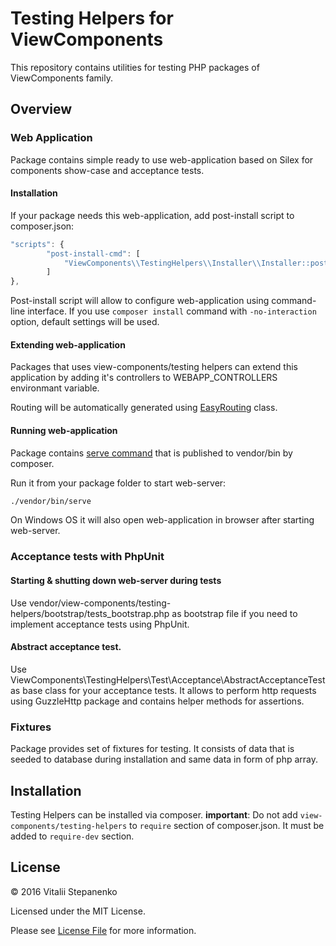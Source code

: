 # Testing Helpers for ViewComponents

This repository contains utilities for testing PHP packages of ViewComponents family.


## Overview

### Web Application

Package contains simple ready to use web-application based on Silex for components show-case and acceptance tests.

#### Installation

If your package needs this web-application, add post-install script to composer.json:
```javascript
"scripts": {
        "post-install-cmd": [
            "ViewComponents\\TestingHelpers\\Installer\\Installer::postComposerInstall"
        ]
},
```

Post-install script will allow to configure web-application using command-line interface. If you use `composer install` command with `-no-interaction` option, default settings will be used.

#### Extending web-application
Packages that uses view-components/testing helpers can extend this application by adding it's controllers to WEBAPP_CONTROLLERS environmant variable.

Routing will be automatically generated using [EasyRouting](https://github.com/view-components/testing-helpers/blob/master/src/Application/Http/EasyRouting.php) class.


#### Running web-application

Package contains [serve command](https://github.com/view-components/testing-helpers/blob/master/serve) that is published to vendor/bin by composer.

Run it from your package folder to start web-server:

```bash
./vendor/bin/serve
```
On Windows OS it will also open web-application in browser after starting web-server.

### Acceptance tests with PhpUnit

#### Starting & shutting down web-server during tests

Use vendor/view-components/testing-helpers/bootstrap/tests_bootstrap.php as bootstrap file if you need to implement acceptance tests using PhpUnit.

#### Abstract acceptance test.

Use ViewComponents\TestingHelpers\Test\Acceptance\AbstractAcceptanceTest as base class for your acceptance tests.
It allows to perform http requests using GuzzleHttp package and contains helper methods for assertions.

### Fixtures

Package provides set of fixtures for testing.
It consists of data that is seeded to database during installation and same data in form of php array.

## Installation
Testing Helpers can be installed via composer. 
**important**: Do not add `view-components/testing-helpers` to `require` section of composer.json. It must be added to `require-dev` section.

## License

© 2016 Vitalii Stepanenko

Licensed under the MIT License. 

Please see [License File](LICENSE) for more information.
